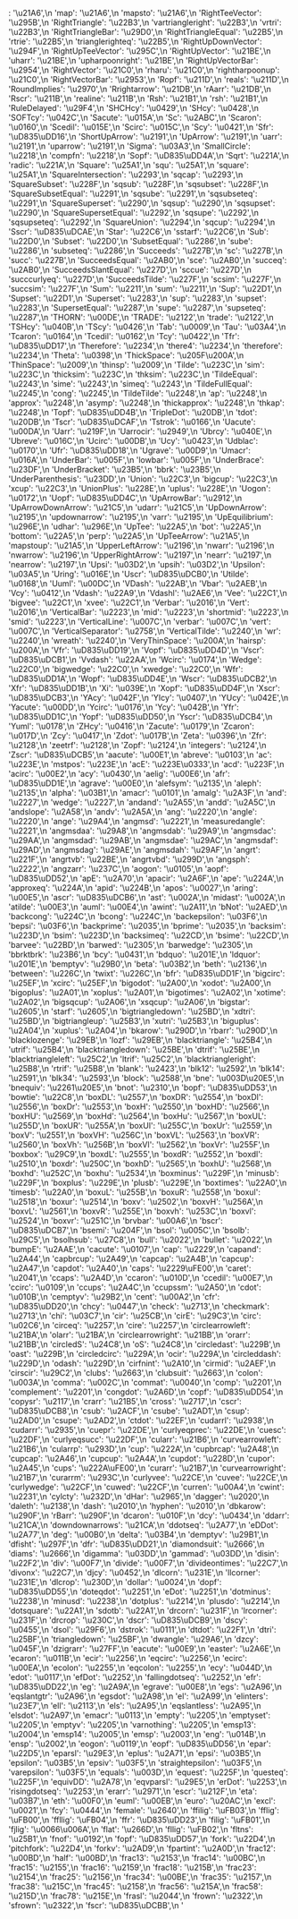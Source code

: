 : '\\u21A6',\n  'map': '\\u21A6',\n  'mapsto': '\\u21A6',\n  'RightTeeVector': '\\u295B',\n  'RightTriangle': '\\u22B3',\n  'vartriangleright': '\\u22B3',\n  'vrtri': '\\u22B3',\n  'RightTriangleBar': '\\u29D0',\n  'RightTriangleEqual': '\\u22B5',\n  'rtrie': '\\u22B5',\n  'trianglerighteq': '\\u22B5',\n  'RightUpDownVector': '\\u294F',\n  'RightUpTeeVector': '\\u295C',\n  'RightUpVector': '\\u21BE',\n  'uharr': '\\u21BE',\n  'upharpoonright': '\\u21BE',\n  'RightUpVectorBar': '\\u2954',\n  'RightVector': '\\u21C0',\n  'rharu': '\\u21C0',\n  'rightharpoonup': '\\u21C0',\n  'RightVectorBar': '\\u2953',\n  'Ropf': '\\u211D',\n  'reals': '\\u211D',\n  'RoundImplies': '\\u2970',\n  'Rrightarrow': '\\u21DB',\n  'rAarr': '\\u21DB',\n  'Rscr': '\\u211B',\n  'realine': '\\u211B',\n  'Rsh': '\\u21B1',\n  'rsh': '\\u21B1',\n  'RuleDelayed': '\\u29F4',\n  'SHCHcy': '\\u0429',\n  'SHcy': '\\u0428',\n  'SOFTcy': '\\u042C',\n  'Sacute': '\\u015A',\n  'Sc': '\\u2ABC',\n  'Scaron': '\\u0160',\n  'Scedil': '\\u015E',\n  'Scirc': '\\u015C',\n  'Scy': '\\u0421',\n  'Sfr': '\\uD835\\uDD16',\n  'ShortUpArrow': '\\u2191',\n  'UpArrow': '\\u2191',\n  'uarr': '\\u2191',\n  'uparrow': '\\u2191',\n  'Sigma': '\\u03A3',\n  'SmallCircle': '\\u2218',\n  'compfn': '\\u2218',\n  'Sopf': '\\uD835\\uDD4A',\n  'Sqrt': '\\u221A',\n  'radic': '\\u221A',\n  'Square': '\\u25A1',\n  'squ': '\\u25A1',\n  'square': '\\u25A1',\n  'SquareIntersection': '\\u2293',\n  'sqcap': '\\u2293',\n  'SquareSubset': '\\u228F',\n  'sqsub': '\\u228F',\n  'sqsubset': '\\u228F',\n  'SquareSubsetEqual': '\\u2291',\n  'sqsube': '\\u2291',\n  'sqsubseteq': '\\u2291',\n  'SquareSuperset': '\\u2290',\n  'sqsup': '\\u2290',\n  'sqsupset': '\\u2290',\n  'SquareSupersetEqual': '\\u2292',\n  'sqsupe': '\\u2292',\n  'sqsupseteq': '\\u2292',\n  'SquareUnion': '\\u2294',\n  'sqcup': '\\u2294',\n  'Sscr': '\\uD835\\uDCAE',\n  'Star': '\\u22C6',\n  'sstarf': '\\u22C6',\n  'Sub': '\\u22D0',\n  'Subset': '\\u22D0',\n  'SubsetEqual': '\\u2286',\n  'sube': '\\u2286',\n  'subseteq': '\\u2286',\n  'Succeeds': '\\u227B',\n  'sc': '\\u227B',\n  'succ': '\\u227B',\n  'SucceedsEqual': '\\u2AB0',\n  'sce': '\\u2AB0',\n  'succeq': '\\u2AB0',\n  'SucceedsSlantEqual': '\\u227D',\n  'sccue': '\\u227D',\n  'succcurlyeq': '\\u227D',\n  'SucceedsTilde': '\\u227F',\n  'scsim': '\\u227F',\n  'succsim': '\\u227F',\n  'Sum': '\\u2211',\n  'sum': '\\u2211',\n  'Sup': '\\u22D1',\n  'Supset': '\\u22D1',\n  'Superset': '\\u2283',\n  'sup': '\\u2283',\n  'supset': '\\u2283',\n  'SupersetEqual': '\\u2287',\n  'supe': '\\u2287',\n  'supseteq': '\\u2287',\n  'THORN': '\\u00DE',\n  'TRADE': '\\u2122',\n  'trade': '\\u2122',\n  'TSHcy': '\\u040B',\n  'TScy': '\\u0426',\n  'Tab': '\\u0009',\n  'Tau': '\\u03A4',\n  'Tcaron': '\\u0164',\n  'Tcedil': '\\u0162',\n  'Tcy': '\\u0422',\n  'Tfr': '\\uD835\\uDD17',\n  'Therefore': '\\u2234',\n  'there4': '\\u2234',\n  'therefore': '\\u2234',\n  'Theta': '\\u0398',\n  'ThickSpace': '\\u205F\\u200A',\n  'ThinSpace': '\\u2009',\n  'thinsp': '\\u2009',\n  'Tilde': '\\u223C',\n  'sim': '\\u223C',\n  'thicksim': '\\u223C',\n  'thksim': '\\u223C',\n  'TildeEqual': '\\u2243',\n  'sime': '\\u2243',\n  'simeq': '\\u2243',\n  'TildeFullEqual': '\\u2245',\n  'cong': '\\u2245',\n  'TildeTilde': '\\u2248',\n  'ap': '\\u2248',\n  'approx': '\\u2248',\n  'asymp': '\\u2248',\n  'thickapprox': '\\u2248',\n  'thkap': '\\u2248',\n  'Topf': '\\uD835\\uDD4B',\n  'TripleDot': '\\u20DB',\n  'tdot': '\\u20DB',\n  'Tscr': '\\uD835\\uDCAF',\n  'Tstrok': '\\u0166',\n  'Uacute': '\\u00DA',\n  'Uarr': '\\u219F',\n  'Uarrocir': '\\u2949',\n  'Ubrcy': '\\u040E',\n  'Ubreve': '\\u016C',\n  'Ucirc': '\\u00DB',\n  'Ucy': '\\u0423',\n  'Udblac': '\\u0170',\n  'Ufr': '\\uD835\\uDD18',\n  'Ugrave': '\\u00D9',\n  'Umacr': '\\u016A',\n  'UnderBar': '\\u005F',\n  'lowbar': '\\u005F',\n  'UnderBrace': '\\u23DF',\n  'UnderBracket': '\\u23B5',\n  'bbrk': '\\u23B5',\n  'UnderParenthesis': '\\u23DD',\n  'Union': '\\u22C3',\n  'bigcup': '\\u22C3',\n  'xcup': '\\u22C3',\n  'UnionPlus': '\\u228E',\n  'uplus': '\\u228E',\n  'Uogon': '\\u0172',\n  'Uopf': '\\uD835\\uDD4C',\n  'UpArrowBar': '\\u2912',\n  'UpArrowDownArrow': '\\u21C5',\n  'udarr': '\\u21C5',\n  'UpDownArrow': '\\u2195',\n  'updownarrow': '\\u2195',\n  'varr': '\\u2195',\n  'UpEquilibrium': '\\u296E',\n  'udhar': '\\u296E',\n  'UpTee': '\\u22A5',\n  'bot': '\\u22A5',\n  'bottom': '\\u22A5',\n  'perp': '\\u22A5',\n  'UpTeeArrow': '\\u21A5',\n  'mapstoup': '\\u21A5',\n  'UpperLeftArrow': '\\u2196',\n  'nwarr': '\\u2196',\n  'nwarrow': '\\u2196',\n  'UpperRightArrow': '\\u2197',\n  'nearr': '\\u2197',\n  'nearrow': '\\u2197',\n  'Upsi': '\\u03D2',\n  'upsih': '\\u03D2',\n  'Upsilon': '\\u03A5',\n  'Uring': '\\u016E',\n  'Uscr': '\\uD835\\uDCB0',\n  'Utilde': '\\u0168',\n  'Uuml': '\\u00DC',\n  'VDash': '\\u22AB',\n  'Vbar': '\\u2AEB',\n  'Vcy': '\\u0412',\n  'Vdash': '\\u22A9',\n  'Vdashl': '\\u2AE6',\n  'Vee': '\\u22C1',\n  'bigvee': '\\u22C1',\n  'xvee': '\\u22C1',\n  'Verbar': '\\u2016',\n  'Vert': '\\u2016',\n  'VerticalBar': '\\u2223',\n  'mid': '\\u2223',\n  'shortmid': '\\u2223',\n  'smid': '\\u2223',\n  'VerticalLine': '\\u007C',\n  'verbar': '\\u007C',\n  'vert': '\\u007C',\n  'VerticalSeparator': '\\u2758',\n  'VerticalTilde': '\\u2240',\n  'wr': '\\u2240',\n  'wreath': '\\u2240',\n  'VeryThinSpace': '\\u200A',\n  'hairsp': '\\u200A',\n  'Vfr': '\\uD835\\uDD19',\n  'Vopf': '\\uD835\\uDD4D',\n  'Vscr': '\\uD835\\uDCB1',\n  'Vvdash': '\\u22AA',\n  'Wcirc': '\\u0174',\n  'Wedge': '\\u22C0',\n  'bigwedge': '\\u22C0',\n  'xwedge': '\\u22C0',\n  'Wfr': '\\uD835\\uDD1A',\n  'Wopf': '\\uD835\\uDD4E',\n  'Wscr': '\\uD835\\uDCB2',\n  'Xfr': '\\uD835\\uDD1B',\n  'Xi': '\\u039E',\n  'Xopf': '\\uD835\\uDD4F',\n  'Xscr': '\\uD835\\uDCB3',\n  'YAcy': '\\u042F',\n  'YIcy': '\\u0407',\n  'YUcy': '\\u042E',\n  'Yacute': '\\u00DD',\n  'Ycirc': '\\u0176',\n  'Ycy': '\\u042B',\n  'Yfr': '\\uD835\\uDD1C',\n  'Yopf': '\\uD835\\uDD50',\n  'Yscr': '\\uD835\\uDCB4',\n  'Yuml': '\\u0178',\n  'ZHcy': '\\u0416',\n  'Zacute': '\\u0179',\n  'Zcaron': '\\u017D',\n  'Zcy': '\\u0417',\n  'Zdot': '\\u017B',\n  'Zeta': '\\u0396',\n  'Zfr': '\\u2128',\n  'zeetrf': '\\u2128',\n  'Zopf': '\\u2124',\n  'integers': '\\u2124',\n  'Zscr': '\\uD835\\uDCB5',\n  'aacute': '\\u00E1',\n  'abreve': '\\u0103',\n  'ac': '\\u223E',\n  'mstpos': '\\u223E',\n  'acE': '\\u223E\\u0333',\n  'acd': '\\u223F',\n  'acirc': '\\u00E2',\n  'acy': '\\u0430',\n  'aelig': '\\u00E6',\n  'afr': '\\uD835\\uDD1E',\n  'agrave': '\\u00E0',\n  'alefsym': '\\u2135',\n  'aleph': '\\u2135',\n  'alpha': '\\u03B1',\n  'amacr': '\\u0101',\n  'amalg': '\\u2A3F',\n  'and': '\\u2227',\n  'wedge': '\\u2227',\n  'andand': '\\u2A55',\n  'andd': '\\u2A5C',\n  'andslope': '\\u2A58',\n  'andv': '\\u2A5A',\n  'ang': '\\u2220',\n  'angle': '\\u2220',\n  'ange': '\\u29A4',\n  'angmsd': '\\u2221',\n  'measuredangle': '\\u2221',\n  'angmsdaa': '\\u29A8',\n  'angmsdab': '\\u29A9',\n  'angmsdac': '\\u29AA',\n  'angmsdad': '\\u29AB',\n  'angmsdae': '\\u29AC',\n  'angmsdaf': '\\u29AD',\n  'angmsdag': '\\u29AE',\n  'angmsdah': '\\u29AF',\n  'angrt': '\\u221F',\n  'angrtvb': '\\u22BE',\n  'angrtvbd': '\\u299D',\n  'angsph': '\\u2222',\n  'angzarr': '\\u237C',\n  'aogon': '\\u0105',\n  'aopf': '\\uD835\\uDD52',\n  'apE': '\\u2A70',\n  'apacir': '\\u2A6F',\n  'ape': '\\u224A',\n  'approxeq': '\\u224A',\n  'apid': '\\u224B',\n  'apos': '\\u0027',\n  'aring': '\\u00E5',\n  'ascr': '\\uD835\\uDCB6',\n  'ast': '\\u002A',\n  'midast': '\\u002A',\n  'atilde': '\\u00E3',\n  'auml': '\\u00E4',\n  'awint': '\\u2A11',\n  'bNot': '\\u2AED',\n  'backcong': '\\u224C',\n  'bcong': '\\u224C',\n  'backepsilon': '\\u03F6',\n  'bepsi': '\\u03F6',\n  'backprime': '\\u2035',\n  'bprime': '\\u2035',\n  'backsim': '\\u223D',\n  'bsim': '\\u223D',\n  'backsimeq': '\\u22CD',\n  'bsime': '\\u22CD',\n  'barvee': '\\u22BD',\n  'barwed': '\\u2305',\n  'barwedge': '\\u2305',\n  'bbrktbrk': '\\u23B6',\n  'bcy': '\\u0431',\n  'bdquo': '\\u201E',\n  'ldquor': '\\u201E',\n  'bemptyv': '\\u29B0',\n  'beta': '\\u03B2',\n  'beth': '\\u2136',\n  'between': '\\u226C',\n  'twixt': '\\u226C',\n  'bfr': '\\uD835\\uDD1F',\n  'bigcirc': '\\u25EF',\n  'xcirc': '\\u25EF',\n  'bigodot': '\\u2A00',\n  'xodot': '\\u2A00',\n  'bigoplus': '\\u2A01',\n  'xoplus': '\\u2A01',\n  'bigotimes': '\\u2A02',\n  'xotime': '\\u2A02',\n  'bigsqcup': '\\u2A06',\n  'xsqcup': '\\u2A06',\n  'bigstar': '\\u2605',\n  'starf': '\\u2605',\n  'bigtriangledown': '\\u25BD',\n  'xdtri': '\\u25BD',\n  'bigtriangleup': '\\u25B3',\n  'xutri': '\\u25B3',\n  'biguplus': '\\u2A04',\n  'xuplus': '\\u2A04',\n  'bkarow': '\\u290D',\n  'rbarr': '\\u290D',\n  'blacklozenge': '\\u29EB',\n  'lozf': '\\u29EB',\n  'blacktriangle': '\\u25B4',\n  'utrif': '\\u25B4',\n  'blacktriangledown': '\\u25BE',\n  'dtrif': '\\u25BE',\n  'blacktriangleleft': '\\u25C2',\n  'ltrif': '\\u25C2',\n  'blacktriangleright': '\\u25B8',\n  'rtrif': '\\u25B8',\n  'blank': '\\u2423',\n  'blk12': '\\u2592',\n  'blk14': '\\u2591',\n  'blk34': '\\u2593',\n  'block': '\\u2588',\n  'bne': '\\u003D\\u20E5',\n  'bnequiv': '\\u2261\\u20E5',\n  'bnot': '\\u2310',\n  'bopf': '\\uD835\\uDD53',\n  'bowtie': '\\u22C8',\n  'boxDL': '\\u2557',\n  'boxDR': '\\u2554',\n  'boxDl': '\\u2556',\n  'boxDr': '\\u2553',\n  'boxH': '\\u2550',\n  'boxHD': '\\u2566',\n  'boxHU': '\\u2569',\n  'boxHd': '\\u2564',\n  'boxHu': '\\u2567',\n  'boxUL': '\\u255D',\n  'boxUR': '\\u255A',\n  'boxUl': '\\u255C',\n  'boxUr': '\\u2559',\n  'boxV': '\\u2551',\n  'boxVH': '\\u256C',\n  'boxVL': '\\u2563',\n  'boxVR': '\\u2560',\n  'boxVh': '\\u256B',\n  'boxVl': '\\u2562',\n  'boxVr': '\\u255F',\n  'boxbox': '\\u29C9',\n  'boxdL': '\\u2555',\n  'boxdR': '\\u2552',\n  'boxdl': '\\u2510',\n  'boxdr': '\\u250C',\n  'boxhD': '\\u2565',\n  'boxhU': '\\u2568',\n  'boxhd': '\\u252C',\n  'boxhu': '\\u2534',\n  'boxminus': '\\u229F',\n  'minusb': '\\u229F',\n  'boxplus': '\\u229E',\n  'plusb': '\\u229E',\n  'boxtimes': '\\u22A0',\n  'timesb': '\\u22A0',\n  'boxuL': '\\u255B',\n  'boxuR': '\\u2558',\n  'boxul': '\\u2518',\n  'boxur': '\\u2514',\n  'boxv': '\\u2502',\n  'boxvH': '\\u256A',\n  'boxvL': '\\u2561',\n  'boxvR': '\\u255E',\n  'boxvh': '\\u253C',\n  'boxvl': '\\u2524',\n  'boxvr': '\\u251C',\n  'brvbar': '\\u00A6',\n  'bscr': '\\uD835\\uDCB7',\n  'bsemi': '\\u204F',\n  'bsol': '\\u005C',\n  'bsolb': '\\u29C5',\n  'bsolhsub': '\\u27C8',\n  'bull': '\\u2022',\n  'bullet': '\\u2022',\n  'bumpE': '\\u2AAE',\n  'cacute': '\\u0107',\n  'cap': '\\u2229',\n  'capand': '\\u2A44',\n  'capbrcup': '\\u2A49',\n  'capcap': '\\u2A4B',\n  'capcup': '\\u2A47',\n  'capdot': '\\u2A40',\n  'caps': '\\u2229\\uFE00',\n  'caret': '\\u2041',\n  'ccaps': '\\u2A4D',\n  'ccaron': '\\u010D',\n  'ccedil': '\\u00E7',\n  'ccirc': '\\u0109',\n  'ccups': '\\u2A4C',\n  'ccupssm': '\\u2A50',\n  'cdot': '\\u010B',\n  'cemptyv': '\\u29B2',\n  'cent': '\\u00A2',\n  'cfr': '\\uD835\\uDD20',\n  'chcy': '\\u0447',\n  'check': '\\u2713',\n  'checkmark': '\\u2713',\n  'chi': '\\u03C7',\n  'cir': '\\u25CB',\n  'cirE': '\\u29C3',\n  'circ': '\\u02C6',\n  'circeq': '\\u2257',\n  'cire': '\\u2257',\n  'circlearrowleft': '\\u21BA',\n  'olarr': '\\u21BA',\n  'circlearrowright': '\\u21BB',\n  'orarr': '\\u21BB',\n  'circledS': '\\u24C8',\n  'oS': '\\u24C8',\n  'circledast': '\\u229B',\n  'oast': '\\u229B',\n  'circledcirc': '\\u229A',\n  'ocir': '\\u229A',\n  'circleddash': '\\u229D',\n  'odash': '\\u229D',\n  'cirfnint': '\\u2A10',\n  'cirmid': '\\u2AEF',\n  'cirscir': '\\u29C2',\n  'clubs': '\\u2663',\n  'clubsuit': '\\u2663',\n  'colon': '\\u003A',\n  'comma': '\\u002C',\n  'commat': '\\u0040',\n  'comp': '\\u2201',\n  'complement': '\\u2201',\n  'congdot': '\\u2A6D',\n  'copf': '\\uD835\\uDD54',\n  'copysr': '\\u2117',\n  'crarr': '\\u21B5',\n  'cross': '\\u2717',\n  'cscr': '\\uD835\\uDCB8',\n  'csub': '\\u2ACF',\n  'csube': '\\u2AD1',\n  'csup': '\\u2AD0',\n  'csupe': '\\u2AD2',\n  'ctdot': '\\u22EF',\n  'cudarrl': '\\u2938',\n  'cudarrr': '\\u2935',\n  'cuepr': '\\u22DE',\n  'curlyeqprec': '\\u22DE',\n  'cuesc': '\\u22DF',\n  'curlyeqsucc': '\\u22DF',\n  'cularr': '\\u21B6',\n  'curvearrowleft': '\\u21B6',\n  'cularrp': '\\u293D',\n  'cup': '\\u222A',\n  'cupbrcap': '\\u2A48',\n  'cupcap': '\\u2A46',\n  'cupcup': '\\u2A4A',\n  'cupdot': '\\u228D',\n  'cupor': '\\u2A45',\n  'cups': '\\u222A\\uFE00',\n  'curarr': '\\u21B7',\n  'curvearrowright': '\\u21B7',\n  'curarrm': '\\u293C',\n  'curlyvee': '\\u22CE',\n  'cuvee': '\\u22CE',\n  'curlywedge': '\\u22CF',\n  'cuwed': '\\u22CF',\n  'curren': '\\u00A4',\n  'cwint': '\\u2231',\n  'cylcty': '\\u232D',\n  'dHar': '\\u2965',\n  'dagger': '\\u2020',\n  'daleth': '\\u2138',\n  'dash': '\\u2010',\n  'hyphen': '\\u2010',\n  'dbkarow': '\\u290F',\n  'rBarr': '\\u290F',\n  'dcaron': '\\u010F',\n  'dcy': '\\u0434',\n  'ddarr': '\\u21CA',\n  'downdownarrows': '\\u21CA',\n  'ddotseq': '\\u2A77',\n  'eDDot': '\\u2A77',\n  'deg': '\\u00B0',\n  'delta': '\\u03B4',\n  'demptyv': '\\u29B1',\n  'dfisht': '\\u297F',\n  'dfr': '\\uD835\\uDD21',\n  'diamondsuit': '\\u2666',\n  'diams': '\\u2666',\n  'digamma': '\\u03DD',\n  'gammad': '\\u03DD',\n  'disin': '\\u22F2',\n  'div': '\\u00F7',\n  'divide': '\\u00F7',\n  'divideontimes': '\\u22C7',\n  'divonx': '\\u22C7',\n  'djcy': '\\u0452',\n  'dlcorn': '\\u231E',\n  'llcorner': '\\u231E',\n  'dlcrop': '\\u230D',\n  'dollar': '\\u0024',\n  'dopf': '\\uD835\\uDD55',\n  'doteqdot': '\\u2251',\n  'eDot': '\\u2251',\n  'dotminus': '\\u2238',\n  'minusd': '\\u2238',\n  'dotplus': '\\u2214',\n  'plusdo': '\\u2214',\n  'dotsquare': '\\u22A1',\n  'sdotb': '\\u22A1',\n  'drcorn': '\\u231F',\n  'lrcorner': '\\u231F',\n  'drcrop': '\\u230C',\n  'dscr': '\\uD835\\uDCB9',\n  'dscy': '\\u0455',\n  'dsol': '\\u29F6',\n  'dstrok': '\\u0111',\n  'dtdot': '\\u22F1',\n  'dtri': '\\u25BF',\n  'triangledown': '\\u25BF',\n  'dwangle': '\\u29A6',\n  'dzcy': '\\u045F',\n  'dzigrarr': '\\u27FF',\n  'eacute': '\\u00E9',\n  'easter': '\\u2A6E',\n  'ecaron': '\\u011B',\n  'ecir': '\\u2256',\n  'eqcirc': '\\u2256',\n  'ecirc': '\\u00EA',\n  'ecolon': '\\u2255',\n  'eqcolon': '\\u2255',\n  'ecy': '\\u044D',\n  'edot': '\\u0117',\n  'efDot': '\\u2252',\n  'fallingdotseq': '\\u2252',\n  'efr': '\\uD835\\uDD22',\n  'eg': '\\u2A9A',\n  'egrave': '\\u00E8',\n  'egs': '\\u2A96',\n  'eqslantgtr': '\\u2A96',\n  'egsdot': '\\u2A98',\n  'el': '\\u2A99',\n  'elinters': '\\u23E7',\n  'ell': '\\u2113',\n  'els': '\\u2A95',\n  'eqslantless': '\\u2A95',\n  'elsdot': '\\u2A97',\n  'emacr': '\\u0113',\n  'empty': '\\u2205',\n  'emptyset': '\\u2205',\n  'emptyv': '\\u2205',\n  'varnothing': '\\u2205',\n  'emsp13': '\\u2004',\n  'emsp14': '\\u2005',\n  'emsp': '\\u2003',\n  'eng': '\\u014B',\n  'ensp': '\\u2002',\n  'eogon': '\\u0119',\n  'eopf': '\\uD835\\uDD56',\n  'epar': '\\u22D5',\n  'eparsl': '\\u29E3',\n  'eplus': '\\u2A71',\n  'epsi': '\\u03B5',\n  'epsilon': '\\u03B5',\n  'epsiv': '\\u03F5',\n  'straightepsilon': '\\u03F5',\n  'varepsilon': '\\u03F5',\n  'equals': '\\u003D',\n  'equest': '\\u225F',\n  'questeq': '\\u225F',\n  'equivDD': '\\u2A78',\n  'eqvparsl': '\\u29E5',\n  'erDot': '\\u2253',\n  'risingdotseq': '\\u2253',\n  'erarr': '\\u2971',\n  'escr': '\\u212F',\n  'eta': '\\u03B7',\n  'eth': '\\u00F0',\n  'euml': '\\u00EB',\n  'euro': '\\u20AC',\n  'excl': '\\u0021',\n  'fcy': '\\u0444',\n  'female': '\\u2640',\n  'ffilig': '\\uFB03',\n  'fflig': '\\uFB00',\n  'ffllig': '\\uFB04',\n  'ffr': '\\uD835\\uDD23',\n  'filig': '\\uFB01',\n  'fjlig': '\\u0066\\u006A',\n  'flat': '\\u266D',\n  'fllig': '\\uFB02',\n  'fltns': '\\u25B1',\n  'fnof': '\\u0192',\n  'fopf': '\\uD835\\uDD57',\n  'fork': '\\u22D4',\n  'pitchfork': '\\u22D4',\n  'forkv': '\\u2AD9',\n  'fpartint': '\\u2A0D',\n  'frac12': '\\u00BD',\n  'half': '\\u00BD',\n  'frac13': '\\u2153',\n  'frac14': '\\u00BC',\n  'frac15': '\\u2155',\n  'frac16': '\\u2159',\n  'frac18': '\\u215B',\n  'frac23': '\\u2154',\n  'frac25': '\\u2156',\n  'frac34': '\\u00BE',\n  'frac35': '\\u2157',\n  'frac38': '\\u215C',\n  'frac45': '\\u2158',\n  'frac56': '\\u215A',\n  'frac58': '\\u215D',\n  'frac78': '\\u215E',\n  'frasl': '\\u2044',\n  'frown': '\\u2322',\n  'sfrown': '\\u2322',\n  'fscr': '\\uD835\\uDCBB',\n  '